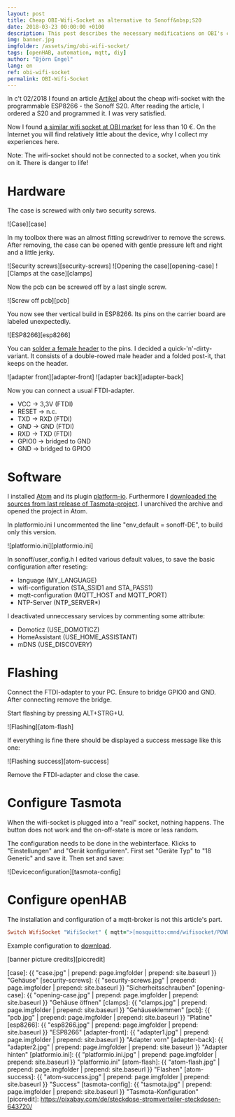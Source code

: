 ```yaml
---
layout: post
title: Cheap OBI-Wifi-Socket as alternative to Sonoff&nbsp;S20
date: 2018-03-23 00:00:00 +0100
description: This post describes the necessary modifications on OBI's cheap wifi-socket to integrate it in your existing hpmeautomation with mqtt.
img: banner.jpg
imgfolder: /assets/img/obi-wifi-socket/
tags: [openHAB, automation, mqtt, diy]
author: "Björn Engel"
lang: en
ref: obi-wifi-socket
permalink: OBI-Wifi-Socket
---
```

In c't 02/2018 I found an article [Artikel][ct-article] about the cheap wifi-socket with the programmable ESP8266 - the Sonoff S20. After reading the article, I ordered a S20 and programmed it. I was very satisfied.

Now I found [a similar wifi socket at OBI market][obi-shop-socket] for less than 10 €. On the Internet you will find relatively little about the device, why I collect my experiences here.

Note: The wifi-socket should not be connected to a socket, when you tink on it. There is danger to life!

# Hardware
The case is screwed with only two security screws. 

![Case][case]

In my toolbox there was an almost fitting screwdriver to remove the screws. After removing, the case can be opened with gentle pressure left and right and a little jerky.

![Security screws][security-screws]
![Opening the case][opening-case]
![Clamps at the case][clamps]

Now the pcb can be screwed off by a last single screw.

![Screw off pcb][pcb]

You now see ther vertical build in ESP8266. Its pins on the carrier board are labeled unexpectedly. 

![ESP8266][esp8266]

You can [solder a female header][tasmota-wiki-obi-socket] to the pins. I decided a quick-'n'-dirty-variant. It consists of a double-rowed male header and a folded post-it, that keeps on the header.

![adapter front][adapter-front]
![adapter back][adapter-back]

Now you can connect a usual FTDI-adapter.

* VCC -> 3,3V (FTDI)
* RESET -> n.c.
* TXD -> RXD (FTDI)
* GND -> GND (FTDI)
* RXD -> TXD (FTDI)
* GPIO0 -> bridged to GND
* GND -> bridged to GPIO0

# Software
I installed [Atom][atom] and its plugin [platform-io][platform-io]. Furthermore I [downloaded the sources from last release of Tasmota-project][tasmota-release]. I unarchived the archive and opened the project in Atom. 

In platformio.ini I uncommented the line "env_default = sonoff-DE", to build only this version.

![platformio.ini][platformio.ini]

In sonoff/user_config.h I edited various default values, to save the basic configuration after reseting:

* language (MY_LANGUAGE)
* wifi-configuration (STA_SSID1 and STA_PASS1)
* mqtt-configuration (MQTT_HOST and MQTT_PORT)
* NTP-Server (NTP_SERVER*)

I deactivated unneccessary services by commenting some attribute:

* Domoticz (USE_DOMOTICZ)
* HomeAssistant (USE_HOME_ASSISTANT)
* mDNS (USE_DISCOVERY)

# Flashing
Connect the FTDI-adapter to your PC. Ensure to bridge GPIO0 and GND. After connecting remove the bridge.

Start flashing by pressing ALT+STRG+U. 

![Flashing][atom-flash]

If everything is fine there should be displayed a success message like this one:

![Flashing success][atom-success]

Remove the FTDI-adapter and close the case.

# Configure Tasmota

When the wifi-socket is plugged into a "real" socket, nothing happens. The button does not work and the on-off-state is more or less random.

The configuration needs to be done in the webinterface. Klicks to "Einstellungen" and "Gerät konfigurieren". First set "Geräte Typ" to "18 Generic" and save it. Then set and save:

![Deviceconfiguration][tasmota-config]

# Configure openHAB

The installation and configuration of a mqtt-broker is not this article's part.

~~~ ruby
Switch WifiSocket "WifiSocket" { mqtt=">[mosquitto:cmnd/wifisocket/POWER:command:*:default], <[mosquitto:stat/wifisocket/POWER:state:default]" }
~~~

Example configuration to [download][download-example].

[banner picture credits][piccredit]

[ct-article]: https://www.heise.de/ct/ausgabe/2018-2-Steckdose-mit-eingebautem-ESP8266-mit-eigener-Firmware-betreiben-3929796.html
[obi-shop-socket]: https://www.obi.de/hausfunksteuerung/wifi-stecker-schuko/p/2291706
[tasmota-wiki-obi-socket]: https://github.com/arendst/Sonoff-Tasmota/wiki/Obi-Socket
[atom]: https://atom.io
[platform-io]: https://platformio.org/get-started/ide?install=atom
[tasmota-release]: https://github.com/arendst/Sonoff-Tasmota/releases
[download-example]: https://minhaskamal.github.io/DownGit/#/home?url=https://github.com/justcoke/smarthome-examples/trunk/master/WifiSocket

[case]: {{ "case.jpg" | prepend: page.imgfolder | prepend: site.baseurl }} "Gehäuse"
[security-screws]: {{ "security-screws.jpg" | prepend: page.imgfolder | prepend: site.baseurl }} "Sicherheitsschrauben"
[opening-case]: {{ "opening-case.jpg" | prepend: page.imgfolder | prepend: site.baseurl }} "Gehäuse öffnen"
[clamps]: {{ "clamps.jpg" | prepend: page.imgfolder | prepend: site.baseurl }} "Gehäuseklemmen"
[pcb]: {{ "pcb.jpg" | prepend: page.imgfolder | prepend: site.baseurl }} "Platine"
[esp8266]: {{ "esp8266.jpg" | prepend: page.imgfolder | prepend: site.baseurl }} "ESP8266"
[adapter-front]: {{ "adapter1.jpg" | prepend: page.imgfolder | prepend: site.baseurl }} "Adapter vorn"
[adapter-back]: {{ "adapter2.jpg" | prepend: page.imgfolder | prepend: site.baseurl }} "Adapter hinten"
[platformio.ini]: {{ "platformio.ini.jpg" | prepend: page.imgfolder | prepend: site.baseurl }} "platformio.ini"
[atom-flash]: {{ "atom-flash.jpg" | prepend: page.imgfolder | prepend: site.baseurl }} "Flashen"
[atom-success]: {{ "atom-success.jpg" | prepend: page.imgfolder | prepend: site.baseurl }} "Success"
[tasmota-config]: {{ "tasmota.jpg" | prepend: page.imgfolder | prepend: site.baseurl }} "Tasmota-Konfiguration"
[piccredit]: https://pixabay.com/de/steckdose-stromverteiler-steckdosen-643720/

